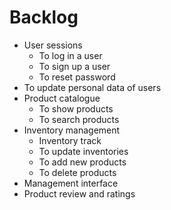 # Backlog 

* User sessions
    * To log in a user
    * To sign up a user
    * To reset password
* To update personal data of users
* Product catalogue
    * To show products
    * To search products
* Inventory management
    * Inventory track
    * To update inventories
    * To add new products
    * To delete products
* Management interface
* Product review and ratings
